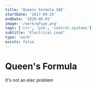 ```yaml
---
title: 'Queens Formula SAE'
startDate: '2017-09-25'
endDate: '2020-08-01'
image: '/work/qfsae.png'
tags: ['c++', 'pcb', 'control-systems']
subtitle: 'Electrical Lead'
type: 'work'
exists: false
---
```


# Queen's Formula
It's not an elec problem